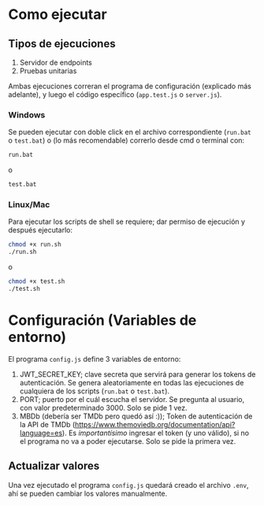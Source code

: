 # Como ejecutar
## Tipos de ejecuciones
1. Servidor de endpoints
2. Pruebas unitarias

Ambas ejecuciones correran el programa de configuración (explicado más adelante), y luego el código específico (`app.test.js` o `server.js`).

### Windows

Se pueden ejecutar con doble click en el archivo correspondiente (`run.bat` o `test.bat`) o (lo más recomendable) correrlo desde cmd o terminal con:
```bash
run.bat
```
o

```bash
test.bat
```

### Linux/Mac

Para ejecutar los scripts de shell se requiere; dar permiso de ejecución y después ejecutarlo:
```bash
chmod +x run.sh
./run.sh
```

o

```bash
chmod +x test.sh
./test.sh
```

# Configuración (Variables de entorno)

El programa `config.js` define 3 variables de entorno:
1. JWT_SECRET_KEY; clave secreta que servirá para generar los tokens de autenticación. Se genera aleatoriamente en todas las ejecuciones de cualquiera de los scripts (`run.bat` o `test.bat`).
2. PORT; puerto por el cuál escucha el servidor. Se pregunta al usuario, con valor predeterminado 3000. Solo se pide 1 vez.
3. MBDb (debería ser TMDb pero quedó así :)); Token de autenticación de la API de TMDb (https://www.themoviedb.org/documentation/api?language=es). Es *importantísimo* ingresar el token (y uno válido), si no el programa no va a poder ejecutarse. Solo se pide la primera vez.

## Actualizar valores
Una vez ejecutado el programa `config.js` quedará creado el archivo `.env`, ahí se pueden cambiar los valores manualmente.